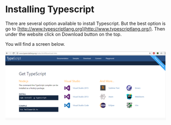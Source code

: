 # Installing Typescript

There are several option available to install Typescript. But the best option is go to [http://www.typescriptlang.org](http://www.typescriptlang.org/). Then under the website click on Download button on the top.

You will find a screen below.

 ![Typescript](InstallationandGettingStarted/download.PNG)


